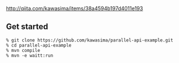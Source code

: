 http://qiita.com/kawasima/items/38a4594b197d4011e193

## Get started

```shell
% git clone https://github.com/kawasima/parallel-api-example.git
% cd parallel-api-example
% mvn compile
% mvn -e waitt:run
```

